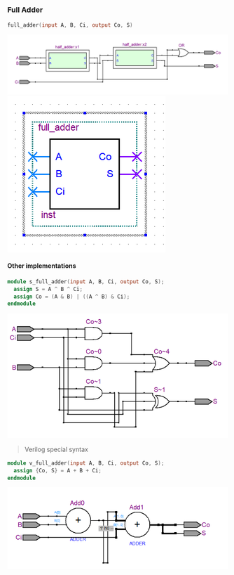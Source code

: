 ### Full Adder

```v
full_adder(input A, B, Ci, output Co, S)
```

![RTL_View](./assets/RTL_view.png)
![Symbol](./assets/Symbol.png)

#### Other implementations

```v
module s_full_adder(input A, B, Ci, output Co, S);
  assign S = A ^ B ^ Ci;
  assign Co = (A & B) | ((A ^ B) & Ci);
endmodule
```

![S-Full adder](./assets/s_RTL_view.png)

> Verilog special syntax

```v
module v_full_adder(input A, B, Ci, output Co, S);
  assign {Co, S} = A + B + Ci;
endmodule
```

![V-Full adder](./assets/v_RTL_view.png)
